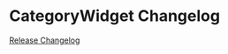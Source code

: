 # CategoryWidget Changelog

[Release Changelog](https://github.com/spryker-shop/CategoryWidget/releases)
